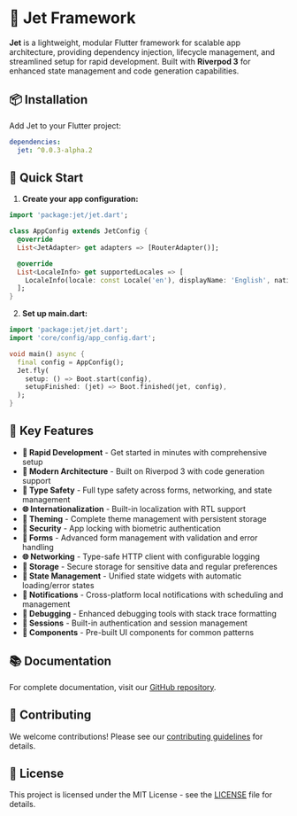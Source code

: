 # 🚀 Jet Framework

**Jet** is a lightweight, modular Flutter framework for scalable app architecture, providing dependency injection, lifecycle management, and streamlined setup for rapid development. Built with **Riverpod 3** for enhanced state management and code generation capabilities.

## 📦 Installation

Add Jet to your Flutter project:

```yaml
dependencies:
  jet: ^0.0.3-alpha.2
```

## 🚀 Quick Start

1. **Create your app configuration:**

```dart
import 'package:jet/jet.dart';

class AppConfig extends JetConfig {
  @override
  List<JetAdapter> get adapters => [RouterAdapter()];

  @override
  List<LocaleInfo> get supportedLocales => [
    LocaleInfo(locale: const Locale('en'), displayName: 'English', nativeName: 'English'),
  ];
}
```

2. **Set up main.dart:**

```dart
import 'package:jet/jet.dart';
import 'core/config/app_config.dart';

void main() async {
  final config = AppConfig();
  Jet.fly(
    setup: () => Boot.start(config),
    setupFinished: (jet) => Boot.finished(jet, config),
  );
}
```

## 🎯 Key Features

- **🚀 Rapid Development** - Get started in minutes with comprehensive setup
- **📱 Modern Architecture** - Built on Riverpod 3 with code generation support
- **🔧 Type Safety** - Full type safety across forms, networking, and state management
- **🌐 Internationalization** - Built-in localization with RTL support
- **🎨 Theming** - Complete theme management with persistent storage
- **🔐 Security** - App locking with biometric authentication
- **📝 Forms** - Advanced form management with validation and error handling
- **🌐 Networking** - Type-safe HTTP client with configurable logging
- **💾 Storage** - Secure storage for sensitive data and regular preferences
- **🔄 State Management** - Unified state widgets with automatic loading/error states
- **🔔 Notifications** - Cross-platform local notifications with scheduling and management
- **🐛 Debugging** - Enhanced debugging tools with stack trace formatting
- **🔐 Sessions** - Built-in authentication and session management
- **🧩 Components** - Pre-built UI components for common patterns

## 📚 Documentation

For complete documentation, visit our [GitHub repository](https://github.com/fathialamre/jet).

## 🤝 Contributing

We welcome contributions! Please see our [contributing guidelines](https://github.com/fathialamre/jet/blob/main/CONTRIBUTING.md) for details.

## 📄 License

This project is licensed under the MIT License - see the [LICENSE](LICENSE) file for details.
